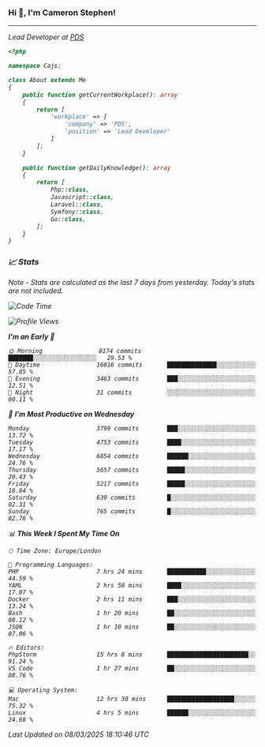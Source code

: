 ### Hi 👋, I'm Cameron Stephen!
<hr>
<p><em>Lead Developer at <a href="https://prindatasolutions.co.uk">PDS</a></p>


```php
<?php

namespace Cajs;

class About extends Me
{
    public function getCurrentWorkplace(): array
    {
        return [
            'workplace' => [
                'company' => 'PDS',
                'position' => 'Lead Developer'
            ]
        ];
    }

    public function getDailyKnowledge(): array
    {
        return [
            Php::class,
            Javascript::class,
            Laravel::class,
            Symfony::class,
            Go::class,
        ];
    }
}
```

### 📈 Stats
<p><em>Note - Stats are calculated as the last 7 days from yesterday. Today's stats are not included.</em></p>


<!--START_SECTION:waka-->
![Code Time](http://img.shields.io/badge/Code%20Time-4%2C381%20hrs%2054%20mins-blue)

![Profile Views](http://img.shields.io/badge/Profile%20Views-0-blue)

**I'm an Early 🐤** 

```text
🌞 Morning                8174 commits        ███████░░░░░░░░░░░░░░░░░░   29.53 % 
🌆 Daytime                16016 commits       ██████████████░░░░░░░░░░░   57.85 % 
🌃 Evening                3463 commits        ███░░░░░░░░░░░░░░░░░░░░░░   12.51 % 
🌙 Night                  31 commits          ░░░░░░░░░░░░░░░░░░░░░░░░░   00.11 % 
```
📅 **I'm Most Productive on Wednesday** 

```text
Monday                   3799 commits        ███░░░░░░░░░░░░░░░░░░░░░░   13.72 % 
Tuesday                  4753 commits        ████░░░░░░░░░░░░░░░░░░░░░   17.17 % 
Wednesday                6854 commits        ██████░░░░░░░░░░░░░░░░░░░   24.76 % 
Thursday                 5657 commits        █████░░░░░░░░░░░░░░░░░░░░   20.43 % 
Friday                   5217 commits        █████░░░░░░░░░░░░░░░░░░░░   18.84 % 
Saturday                 639 commits         █░░░░░░░░░░░░░░░░░░░░░░░░   02.31 % 
Sunday                   765 commits         █░░░░░░░░░░░░░░░░░░░░░░░░   02.76 % 
```


📊 **This Week I Spent My Time On** 

```text
🕑︎ Time Zone: Europe/London

💬 Programming Languages: 
PHP                      7 hrs 24 mins       ███████████░░░░░░░░░░░░░░   44.59 % 
YAML                     2 hrs 50 mins       ████░░░░░░░░░░░░░░░░░░░░░   17.07 % 
Docker                   2 hrs 11 mins       ███░░░░░░░░░░░░░░░░░░░░░░   13.24 % 
Bash                     1 hr 20 mins        ██░░░░░░░░░░░░░░░░░░░░░░░   08.12 % 
JSON                     1 hr 10 mins        ██░░░░░░░░░░░░░░░░░░░░░░░   07.06 % 

🔥 Editors: 
PhpStorm                 15 hrs 8 mins       ███████████████████████░░   91.24 % 
VS Code                  1 hr 27 mins        ██░░░░░░░░░░░░░░░░░░░░░░░   08.76 % 

💻 Operating System: 
Mac                      12 hrs 30 mins      ███████████████████░░░░░░   75.32 % 
Linux                    4 hrs 5 mins        ██████░░░░░░░░░░░░░░░░░░░   24.68 % 
```


 Last Updated on 08/03/2025 18:10:46 UTC
<!--END_SECTION:waka-->
